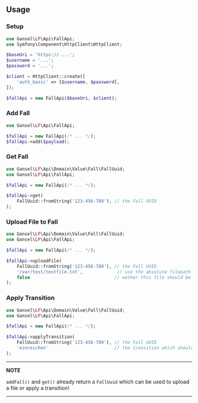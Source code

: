 ## Usage

### Setup
```php
use Gansel\LF\Api\FallApi;
use Symfony\Component\HttpClient\HttpClient;

$baseUri = 'https://....';
$username = '...';
$password = '...';

$client = HttpClient::create([
    'auth_basic' => [$username, $password],
]);

$fallApi = new FallApi($baseUri, $client);
```

### Add Fall
```php
use Gansel\LF\Api\FallApi;

$fallApi = new FallApi(/* ... */);
$fallApi->add($payload);
```

### Get Fall
```php
use Gansel\LF\Api\Domain\Value\Fall\FallUuid;
use Gansel\LF\Api\FallApi;

$fallApi = new FallApi(/* ... */);

$fallApi->get(
    FallUuid::fromString('123-456-789'), // the Fall UUID
);
```

### Upload File to Fall
```php
use Gansel\LF\Api\Domain\Value\Fall\FallUuid;
use Gansel\LF\Api\FallApi;

$fallApi = new FallApi(/* ... */);

$fallApi->uploadFile(
    FallUuid::fromString('123-456-789'), // the Fall UUID
    '/var/test/testfile.txt',             // use the absolute filepath
    false                                // wether this file should be marked as new in LF or not
);
```

### Apply Transition
```php
use Gansel\LF\Api\Domain\Value\Fall\FallUuid;
use Gansel\LF\Api\FallApi;

$fallApi = new FallApi(/* ... */);

$fallApi->applyTransition(
    FallUuid::fromString('123-456-789'), // the Fall UUID
    'einreichen'                         // the transition which should be applied
);
```

---
**NOTE**

`addFall()` and `get()` already return a `FallUuid` which can be used to upload a file or apply a transition!

---
